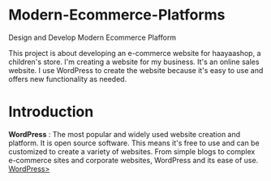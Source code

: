 # Modern-Ecommerce-Platforms
Design and Develop Modern Ecommerce Plafform

This project is about developing an e-commerce website for haayaashop, a children's store. I'm creating a website for my business. It's an online sales website. I use WordPress to create the website because it's easy to use and offers new functionality as needed.

# Introduction
**WordPress** : The most popular and widely used website creation and platform. It is open source software. This means it's free to use and can be customized to create a variety of websites. From simple blogs to complex e-commerce sites and corporate websites, WordPress and its ease of use. <a href= "https://en.wikipedia.org/wiki/WordPress">WordPress>
